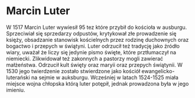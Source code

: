 # Marcin Luter
W 1517 Marcin Luter wywiesił 95 tez które przybił do kościoła w ausburgu. Sprzeciwiał się sprzedarzy odpustów, krytykował złe prowadzenie się księży, obsadzanie stanowisk kościelnych przez rodzinę duchownych oraz bogactwo i przepych w świątyni. Luter odrzucił też tradycję jako źródło wiary, uważał że liczy się jedynie pismo święte, które prztłumaczył na niemiecki. Zlikwidował też zakonnych a pastorzy mogli zawierać małżeństwa. Odrzucił kult święty oraz maryii oraz przepych świątynii. W 1530 jego twierdzenie zostało stwierdzone jako kościół ewangelicko-luterański na sejmie w auksburgu. Wcześniej w latach 1524-1525 miała miejsce wojna chłopska którą luter potępił, jednak prowadzona była w jego imieniu.
